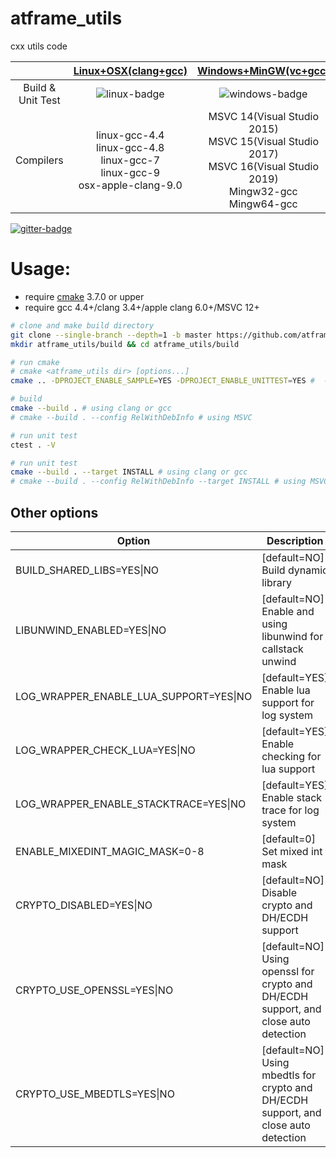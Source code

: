 # atframe_utils
cxx utils code

|                           | [Linux+OSX(clang+gcc)][linux-link] | [Windows+MinGW(vc+gcc)][windows-link] | [Coverage][coverage-link] |
|:-------------------------:|:----------------------------------:|:-------------------------------------:|:-------------------------:|
| Build & Unit Test         | ![linux-badge]                     | ![windows-badge]                      | ![coverage-badge]         |
Compilers | linux-gcc-4.4 <br /> linux-gcc-4.8 <br /> linux-gcc-7 <br /> linux-gcc-9 <br /> osx-apple-clang-9.0 <br /> | MSVC 14(Visual Studio 2015) <br /> MSVC 15(Visual Studio 2017) <br /> MSVC 16(Visual Studio 2019) <br /> Mingw32-gcc <br /> Mingw64-gcc |  

[![gitter-badge]][gitter-link]

[linux-badge]: https://travis-ci.org/atframework/atframe_utils.svg?branch=master "Travis build status"
[linux-link]:  https://travis-ci.org/atframework/atframe_utils "Travis build status"
[windows-badge]: https://ci.appveyor.com/api/projects/status/7e6q54xxdga6ov00?svg=true "AppVeyor build status"
[windows-link]:  https://ci.appveyor.com/project/owt5008137/atframe-utils/branch/master "AppVeyor build status"
[coverage-badge]: https://coveralls.io/repos/github/atframework/atframe_utils/badge.svg?branch=master "Coveralls coverage"
[coverage-link]:  https://coveralls.io/github/atframework/atframe_utils?branch=master "Coveralls coverage"
[gitter-badge]: https://badges.gitter.im/atframework/common.svg "Gitter"
[gitter-link]:  https://gitter.im/atframework/common?utm_source=badge&utm_medium=badge&utm_campaign=pr-badge "Gitter"

# Usage:

+ require [cmake][cmake] 3.7.0 or upper
+ require gcc 4.4+/clang 3.4+/apple clang 6.0+/MSVC 12+

~~~~~~~~~~bash
# clone and make build directory
git clone --single-branch --depth=1 -b master https://github.com/atframework/atframe_utils.git
mkdir atframe_utils/build && cd atframe_utils/build

# run cmake
# cmake <atframe_utils dir> [options...]
cmake .. -DPROJECT_ENABLE_SAMPLE=YES -DPROJECT_ENABLE_UNITTEST=YES #  -DCMAKE_INSTALL_PREFIX=<install prefix>

# build
cmake --build . # using clang or gcc
# cmake --build . --config RelWithDebInfo # using MSVC

# run unit test
ctest . -V

# run unit test
cmake --build . --target INSTALL # using clang or gcc
# cmake --build . --config RelWithDebInfo --target INSTALL # using MSVC
~~~~~~~~~~

## Other options

| Option  | Description |
|---------|-------------|
| BUILD\_SHARED\_LIBS=YES\|NO | [default=NO] Build dynamic library |
| LIBUNWIND\_ENABLED=YES\|NO | [default=NO] Enable and using libunwind for callstack unwind |
| LOG\_WRAPPER\_ENABLE\_LUA\_SUPPORT=YES\|NO | [default=YES] Enable lua support for log system |
| LOG\_WRAPPER\_CHECK\_LUA=YES\|NO | [default=YES] Enable checking for lua support |
| LOG\_WRAPPER\_ENABLE\_STACKTRACE=YES\|NO | [default=YES] Enable stack trace for log system |
| ENABLE\_MIXEDINT\_MAGIC\_MASK=0-8 | [default=0] Set mixed int mask |
| CRYPTO\_DISABLED=YES\|NO | [default=NO] Disable crypto and DH/ECDH support |
| CRYPTO\_USE\_OPENSSL=YES\|NO | [default=NO] Using openssl for crypto and DH/ECDH support, and close auto detection |
| CRYPTO\_USE\_MBEDTLS=YES\|NO | [default=NO] Using mbedtls for crypto and DH/ECDH support, and close auto detection |

[cmake]: https://cmake.org/